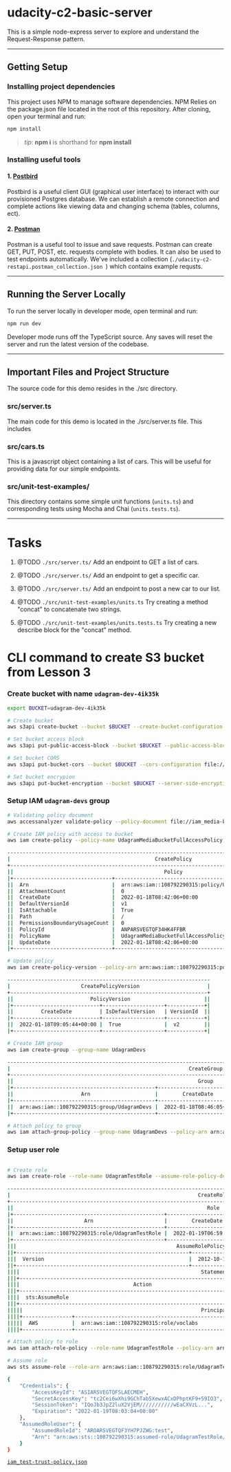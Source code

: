 # udacity-c2-basic-server

This is a simple node-express server to explore and understand the Request-Response pattern.

***
## Getting Setup

### Installing project dependencies

This project uses NPM to manage software dependencies. NPM Relies on the package.json file located in the root of this repository. After cloning, open your terminal and run:
```bash
npm install
```
>_tip_: **npm i** is shorthand for **npm install**

### Installing useful tools
#### 1. [Postbird](https://github.com/paxa/postbird)
Postbird is a useful client GUI (graphical user interface) to interact with our provisioned Postgres database. We can establish a remote connection and complete actions like viewing data and changing schema (tables, columns, ect).

#### 2. [Postman](https://www.getpostman.com/downloads/)
Postman is a useful tool to issue and save requests. Postman can create GET, PUT, POST, etc. requests complete with bodies. It can also be used to test endpoints automatically. We've included a collection (`./udacity-c2-restapi.postman_collection.json `) which contains example requsts.

***

## Running the Server Locally
To run the server locally in developer mode, open terminal and run:
```bash
npm run dev
```

Developer mode runs off the TypeScript source. Any saves will reset the server and run the latest version of the codebase. 

***
## Important Files and Project Structure

The source code for this demo resides in the ./src directory.

### src/server.ts
The main code for this demo is located in the ./src/server.ts file. This includes 

### src/cars.ts
This is a javascript object containing a list of cars. This will be useful for providing data for our simple endpoints.

### src/unit-test-examples/
This directory contains some simple unit functions (`units.ts`) and corresponding tests using Mocha and Chai (`units.tests.ts`).

***
# Tasks
1. @TODO `./src/server.ts/`
Add an endpoint to GET a list of cars.

2. @TODO `./src/server.ts/` 
Add an endpoint to get a specific car.

3. @TODO `./src/server.ts/` 
Add an endpoint to post a new car to our list.

4. @TODO `./src/unit-test-examples/units.ts`
Try creating a method "concat" to concatenate two strings.

5. @TODO `./src/unit-test-examples/units.tests.ts`
Try creating a new describe block for the "concat" method.

# CLI command to create S3 bucket from Lesson 3

### Create bucket with name `udagram-dev-4ik35k`

```bash
export BUCKET=udagram-dev-4ik35k

# Create bucket
aws s3api create-bucket --bucket $BUCKET --create-bucket-configuration LocationConstraint=us-east-1

# Set bucket access block
aws s3api put-public-access-block --bucket $BUCKET --public-access-block-configuration file://s3_access-block.json

# Set bucket CORS
aws s3api put-bucket-cors --bucket $BUCKET --cors-configuration file://s3_cors.json

# Set bucket encrypion
aws s3api put-bucket-encryption --bucket $BUCKET --server-side-encryption-configuration file://s3_encryption.json
```

### Setup IAM `udagram-devs` group

``` bash
# Validating policy document
aws accessanalyzer validate-policy --policy-document file://iam_media-bucket-access-policy.json --policy-type IDENTITY_POLICY

# Create IAM policy with access to bucket
aws iam create-policy --policy-name UdagramMediaBucketFullAccessPolicy --policy-document file://iam_media-bucket-access-policy.json

------------------------------------------------------------------------------------------------------------
|                                               CreatePolicy                                               |
+----------------------------------------------------------------------------------------------------------+
||                                                 Policy                                                 ||
|+--------------------------------+-----------------------------------------------------------------------+|
||  Arn                           |  arn:aws:iam::108792290315:policy/UdagramMediaBucketFullAccessPolicy  ||
||  AttachmentCount               |  0                                                                    ||
||  CreateDate                    |  2022-01-18T08:42:06+00:00                                            ||
||  DefaultVersionId              |  v1                                                                   ||
||  IsAttachable                  |  True                                                                 ||
||  Path                          |  /                                                                    ||
||  PermissionsBoundaryUsageCount |  0                                                                    ||
||  PolicyId                      |  ANPARSVEGTQF34HK4FFBR                                                ||
||  PolicyName                    |  UdagramMediaBucketFullAccessPolicy                                   ||
||  UpdateDate                    |  2022-01-18T08:42:06+00:00                                            ||
|+--------------------------------+-----------------------------------------------------------------------+|

# Update policy
aws iam create-policy-version --policy-arn arn:aws:iam::108792290315:policy/UdagramMediaBucketFullAccessPolicy --policy-document file://iam_media-bucket-access-policy.json --set-as-default

------------------------------------------------------------------
|                       CreatePolicyVersion                      |
+----------------------------------------------------------------+
||                         PolicyVersion                        ||
|+----------------------------+--------------------+------------+|
||         CreateDate         | IsDefaultVersion   | VersionId  ||
|+----------------------------+--------------------+------------+|
||  2022-01-18T09:05:44+00:00 |  True              |  v2        ||
|+----------------------------+--------------------+------------+|

# Create IAM group
aws iam create-group --group-name UdagramDevs

--------------------------------------------------------------------------------------------------------------------------------
|                                                          CreateGroup                                                         |
+------------------------------------------------------------------------------------------------------------------------------+
||                                                            Group                                                           ||
|+----------------------------------------------+----------------------------+------------------------+--------------+--------+|
||                      Arn                     |        CreateDate          |        GroupId         |  GroupName   | Path   ||
|+----------------------------------------------+----------------------------+------------------------+--------------+--------+|
||  arn:aws:iam::108792290315:group/UdagramDevs |  2022-01-18T08:46:05+00:00 |  AGPARSVEGTQF5LZTF6BJ7 |  UdagramDevs |  /     ||
|+----------------------------------------------+----------------------------+------------------------+--------------+--------+|

# Attach policy to group
aws iam attach-group-policy --group-name UdagramDevs --policy-arn arn:aws:iam::108792290315:policy/UdagramMediaBucketFullAccessPolicy
```

### Setup user role

```bash

# Create role
aws iam create-role --role-name UdagramTestRole --assume-role-policy-document file://iam_test-trust-policy.json

---------------------------------------------------------------------------------------------------------------------------------------
|                                                             CreateRole                                                              |
+-------------------------------------------------------------------------------------------------------------------------------------+
||                                                               Role                                                                ||
|+-------------------------------------------------+----------------------------+-------+------------------------+-------------------+|
||                       Arn                       |        CreateDate          | Path  |        RoleId          |     RoleName      ||
|+-------------------------------------------------+----------------------------+-------+------------------------+-------------------+|
||  arn:aws:iam::108792290315:role/UdagramTestRole |  2022-01-19T06:59:10+00:00 |  /    |  AROARSVEGTQF3YH7PJZWG |  UdagramTestRole  ||
|+-------------------------------------------------+----------------------------+-------+------------------------+-------------------+|
|||                                                    AssumeRolePolicyDocument                                                     |||
||+--------------------------------------------------------+------------------------------------------------------------------------+||
|||  Version                                               |  2012-10-17                                                            |||
||+--------------------------------------------------------+------------------------------------------------------------------------+||
||||                                                           Statement                                                           ||||
|||+---------------------------------------------------------------------------------+---------------------------------------------+|||
||||                                     Action                                      |                   Effect                    ||||
|||+---------------------------------------------------------------------------------+---------------------------------------------+|||
||||  sts:AssumeRole                                                                 |  Allow                                      ||||
|||+---------------------------------------------------------------------------------+---------------------------------------------+|||
|||||                                                          Principal                                                          |||||
||||+----------------+------------------------------------------------------------------------------------------------------------+||||
|||||  AWS           |  arn:aws:iam::108792290315:role/voclabs                                                                    |||||
||||+----------------+------------------------------------------------------------------------------------------------------------+||||

# Attach policy to role
aws iam attach-role-policy --role-name UdagramTestRole --policy-arn arn:aws:iam::108792290315:policy/UdagramMediaBucketFullAccessPolicy

# Assume role
aws sts assume-role --role-arn arn:aws:iam::108792290315:role/UdagramTestRole --role-session-name TestRoleSession --output json

{
    "Credentials": {
        "AccessKeyId": "ASIARSVEGTQFSLAECMEH",
        "SecretAccessKey": "tc2Cei6wXhi9GChTab5XewxACxDPhptKF9+59IO3",
        "SessionToken": "IQoJb3JpZ2luX2VjEM///////////wEaCXVzL...",
        "Expiration": "2022-01-19T08:03:04+00:00"
    },
    "AssumedRoleUser": {
        "AssumedRoleId": "AROARSVEGTQF3YH7PJZWG:test",
        "Arn": "arn:aws:sts::108792290315:assumed-role/UdagramTestRole/test"
    }
}
```
[`iam_test-trust-policy.json`](./iam_test-trust-policy.json)
